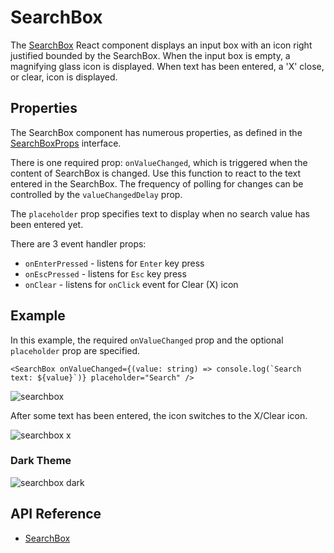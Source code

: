 # SearchBox

The [SearchBox]($core-react) React component displays an
input box with an icon right justified bounded by the SearchBox.
When the input box is empty, a magnifying glass icon is displayed.
When text has been entered, a 'X' close, or clear, icon is displayed.

## Properties

The SearchBox component has numerous properties, as defined in the [SearchBoxProps]($core-react) interface.

There is one required prop: `onValueChanged`, which is triggered when the content of SearchBox is changed. Use this function to react to the text entered in the SearchBox. The frequency of polling for changes can be controlled by the `valueChangedDelay` prop.

The `placeholder` prop specifies text to display when no search value has been entered yet.

There are 3 event handler props:

- `onEnterPressed` - listens for `Enter` key press
- `onEscPressed` - listens for `Esc` key press
- `onClear` - listens for `onClick` event for Clear (X) icon

## Example

In this example, the required `onValueChanged` prop and the optional `placeholder` prop are specified.

```tsx
<SearchBox onValueChanged={(value: string) => console.log(`Search text: ${value}`)} placeholder="Search" />
```

![searchbox](./images/SearchBox.png "SearchBox")

After some text has been entered, the icon switches to the X/Clear icon.

![searchbox x](./images/SearchBoxX.png "SearchBox with Clear icon")

### Dark Theme

![searchbox dark](./images/SearchBoxDark.png "SearchBox in Dark Theme")

## API Reference

- [SearchBox]($core-react:SearchBox)
